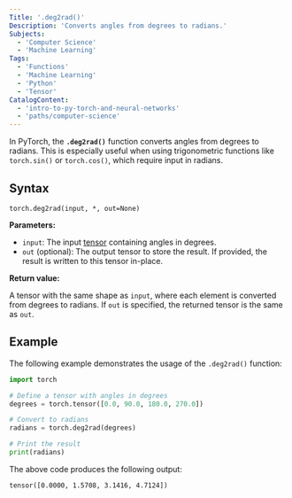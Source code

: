 ```yaml
---
Title: '.deg2rad()'
Description: 'Converts angles from degrees to radians.'
Subjects:
  - 'Computer Science'
  - 'Machine Learning'
Tags:
  - 'Functions'
  - 'Machine Learning'
  - 'Python'
  - 'Tensor'
CatalogContent:
  - 'intro-to-py-torch-and-neural-networks'
  - 'paths/computer-science'
---
```


In PyTorch, the **`.deg2rad()`** function converts angles from degrees to radians. This is especially useful when using trigonometric functions like `torch.sin()` or `torch.cos()`, which require input in radians.

## Syntax

```pseudo
torch.deg2rad(input, *, out=None)
```

**Parameters:**

- `input`: The input [tensor](https://www.codecademy.com/resources/docs/pytorch/tensors) containing angles in degrees.
- `out` (optional): The output tensor to store the result. If provided, the result is written to this tensor in-place.

**Return value:**

A tensor with the same shape as `input`, where each element is converted from degrees to radians. If `out` is specified, the returned tensor is the same as `out`.

## Example

The following example demonstrates the usage of the `.deg2rad()` function:

```py
import torch

# Define a tensor with angles in degrees
degrees = torch.tensor([0.0, 90.0, 180.0, 270.0])

# Convert to radians
radians = torch.deg2rad(degrees)

# Print the result
print(radians)
```

The above code produces the following output:

```shell
tensor([0.0000, 1.5708, 3.1416, 4.7124])
```
